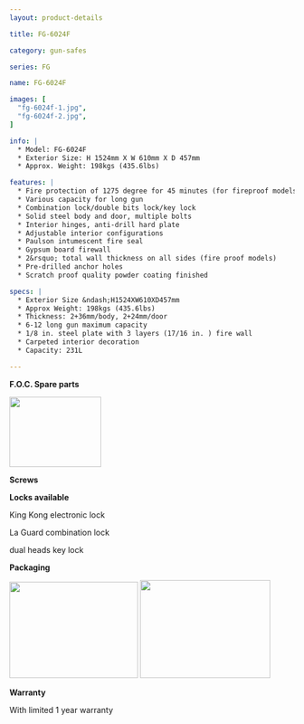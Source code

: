 ```yaml
---
layout: product-details

title: FG-6024F

category: gun-safes

series: FG

name: FG-6024F

images: [
  "fg-6024f-1.jpg",
  "fg-6024f-2.jpg",
]

info: |
  * Model: FG-6024F
  * Exterior Size: H 1524mm X W 610mm X D 457mm
  * Approx. Weight: 198kgs (435.6lbs)

features: |
  * Fire protection of 1275 degree for 45 minutes (for fireproof models)
  * Various capacity for long gun
  * Combination lock/double bits lock/key lock
  * Solid steel body and door, multiple bolts
  * Interior hinges, anti-drill hard plate
  * Adjustable interior configurations
  * Paulson intumescent fire seal
  * Gypsum board firewall
  * 2&rsquo; total wall thickness on all sides (fire proof models)
  * Pre-drilled anchor holes
  * Scratch proof quality powder coating finished

specs: |
  * Exterior Size &ndash;H1524XW610XD457mm
  * Approx Weight: 198kgs (435.6lbs)
  * Thickness: 2+36mm/body, 2+24mm/door
  * 6-12 long gun maximum capacity
  * 1/8 in. steel plate with 3 layers (17/16 in. ) fire wall
  * Carpeted interior decoration
  * Capacity: 231L

---
```


**F.O.C. Spare parts**

<img alt="" src="{IMAGE_CDN}/fg-6024f-3.jpg" style="width: 162px; height: 124px;" />

**Screws**

**Locks available**

King Kong electronic lock

La Guard combination lock

dual heads key lock

**Packaging**

<img alt="" src="{IMAGE_CDN}/fg-6024f-4.jpg" style="width: 227px; height: 170px;" />

<img alt="" src="{IMAGE_CDN}/fg-6024f-5.jpg" style="width: 230px; height: 173px;" />

**Warranty**

With limited 1 year warranty

